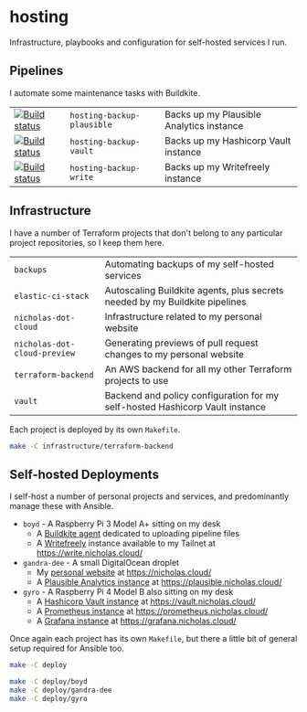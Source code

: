 # hosting

Infrastructure, playbooks and configuration for self-hosted services I run.

## Pipelines

I automate some maintenance tasks with Buildkite.

|                                                                                                                                                                               |                            |                                          |
| ----------------------------------------------------------------------------------------------------------------------------------------------------------------------------- | -------------------------- | ---------------------------------------- |
| [![Build status](https://badge.buildkite.com/97343e68892aa5fbb7fd00885adb0a28fdd9468cbb28763ef3.svg?branch=main)](https://buildkite.com/nchlswhttkr/hosting-backup-plausible) | `hosting-backup-plausible` | Backs up my Plausible Analytics instance |
| [![Build status](https://badge.buildkite.com/c4820c1695baf489be6ca1eb3104096ac289c88602b1d91ac3.svg?branch=main)](https://buildkite.com/nchlswhttkr/hosting-backup-vault)     | `hosting-backup-vault`     | Backs up my Hashicorp Vault instance     |
| [![Build status](https://badge.buildkite.com/8147d53ba87d1daeb8053ba266ab93c69984c51f9678fc0d56.svg?branch=main)](https://buildkite.com/nchlswhttkr/hosting-backup-write)     | `hosting-backup-write`     | Backs up my Writefreely instance         |

## Infrastructure

I have a number of Terraform projects that don't belong to any particular project repositories, so I keep them here.

|                              |                                                                              |
| ---------------------------- | ---------------------------------------------------------------------------- |
| `backups`                    | Automating backups of my self-hosted services                                |
| `elastic-ci-stack`           | Autoscaling Buildkite agents, plus secrets needed by my Buildkite pipelines  |
| `nicholas-dot-cloud`         | Infrastructure related to my personal website                                |
| `nicholas-dot-cloud-preview` | Generating previews of pull request changes to my personal website           |
| `terraform-backend`          | An AWS backend for all my other Terraform projects to use                    |
| `vault`                      | Backend and policy configuration for my self-hosted Hashicorp Vault instance |

Each project is deployed by its own `Makefile`.

```sh
make -C infrastructure/terraform-backend
```

## Self-hosted Deployments

I self-host a number of personal projects and services, and predominantly manage these with Ansible.

- `boyd` - A Raspberry Pi 3 Model A+ sitting on my desk
  - A [Buildkite agent](https://buildkite.com/) dedicated to uploading pipeline files
  - A [Writefreely](https://writefreely.org/) instance available to my Tailnet at https://write.nicholas.cloud/
- `gandra-dee` - A small DigitalOcean droplet
  - My [personal website](https://github.com/nchlswhttkr/website/) at https://nicholas.cloud/
  - A [Plausible Analytics instance](https://plausible.io/) at https://plausible.nicholas.cloud/
- `gyro` - A Raspberry Pi 4 Model B also sitting on my desk
  - A [Hashicorp Vault instance](https://www.hashicorp.com/products/vault) at https://vault.nicholas.cloud/
  - A [Prometheus instance](https://prometheus.io) at https://prometheus.nicholas.cloud/
  - A [Grafana instance](https://grafana.com) at https://grafana.nicholas.cloud/

Once again each project has its own `Makefile`, but there a little bit of general setup required for Ansible too.

```sh
make -C deploy

make -C deploy/boyd
make -C deploy/gandra-dee
make -C deploy/gyro
```
